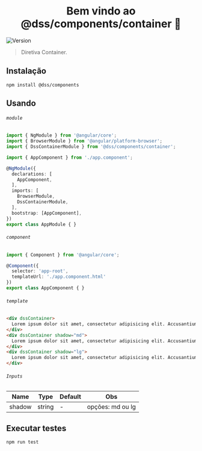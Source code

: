 <h1 align="center">Bem vindo ao @dss/components/container 👋</h1>
<p>
  <img alt="Version" src="https://img.shields.io/badge/adicionado%20na%20versão-1.0.0-blue.svg?cacheSeconds=2592000" />
</p>

> Diretiva Container.

## Instalação

```shell
npm install @dss/components
```

## Usando

###### `module`

```ts
import { NgModule } from '@angular/core';
import { BrowserModule } from '@angular/platform-browser';
import { DssContainerModule } from '@dss/components/container';

import { AppComponent } from './app.component';

@NgModule({
  declarations: [
    AppComponent,
  ],
  imports: [
    BrowserModule,
    DssContainerModule,
  ],
  bootstrap: [AppComponent],
})
export class AppModule { }

```

###### `component`

```ts
import { Component } from '@angular/core';

@Component({
  selector: 'app-root',
  templateUrl: './app.component.html'
})
export class AppComponent { }
```

###### `template`

```html
<div dssContainer>
  Lorem ipsum dolor sit amet, consectetur adipisicing elit. Accusantium aliquam aperiam aspernatur deserunt distinctio error eum hic id illo impedit incidunt ipsa, minima non perferendis perspiciatis quisquam rerum soluta totam!
</div>
<div dssContainer shadow="md">
  Lorem ipsum dolor sit amet, consectetur adipisicing elit. Accusantium aliquam aperiam aspernatur deserunt distinctio error eum hic id illo impedit incidunt ipsa, minima non perferendis perspiciatis quisquam rerum soluta totam!
</div>
<div dssContainer shadow="lg">
  Lorem ipsum dolor sit amet, consectetur adipisicing elit. Accusantium aliquam aperiam aspernatur deserunt distinctio error eum hic id illo impedit incidunt ipsa, minima non perferendis perspiciatis quisquam rerum soluta totam!
</div>
```

###### `Inputs`
Name   | Type   | Default | Obs              |
------ | ------ | ------- | ---------------- |
shadow | string | -       | opções: md ou lg |

## Executar testes

```shell
npm run test
```
